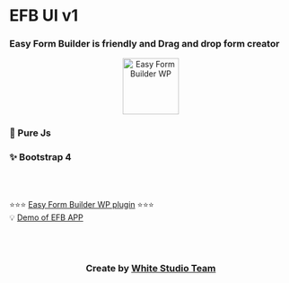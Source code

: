 #  EFB UI v1
###  Easy Form Builder is friendly and Drag and drop form creator
<div align="center">
    <a href="https://whitestudio.team/">
        <img src="https://ps.w.org/easy-form-builder/assets/icon.svg?rev=2478320" alt="Easy Form Builder WP" width="100px" />
    </a>
</div>
 
 <h3> 💯 Pure Js </h3>
 <h3> ✨ Bootstrap 4 </h3>
                                                                                                                          
<br><br>

⭐⭐⭐ [Easy Form Builder WP plugin](https://wordpress.org/plugins/easy-form-builder/) ⭐⭐⭐
<br>
💡 [Demo of EFB APP](https://trusted-denim-manta.glitch.me/) 
                                                                                                                          
</br></br>
   <div align="center">
             <h3>         Create by
    <a href="https://whitestudio.team/">
       White Studio Team
    </a>
    </h3>
</div>                                                                                                           
